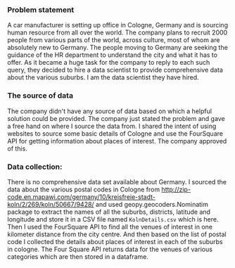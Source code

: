 ### Problem statement
A car manufacturer is setting up office in Cologne, Germany and is sourcing human resource from all over the world. The company plans to recruit 2000 people from various parts of the world, across culture, most of whom are absolutely new to Germany. The people moving to Germany are seeking the guidance of the HR department to understand the city and what it has to offer. As it became a huge task for the company to reply to each such query, they decided to hire a data scientist to provide comprehensive data about the various suburbs. I am the data scientist they have hired.

### The source of data
The company didn't have any source of data based on which a helpful solution could be provided. The company just stated the problem and gave a free hand on where I source the data from. I shared the intent of using websites to source some basic details of Cologne and use the FourSquare API for getting information about places of interest. The company approved of this.

### Data collection:
There is no comprehensive data set available about Germany. I sourced the data about the various postal codes in Cologne from http://zip-code.en.mapawi.com/germany/10/kreisfreie-stadt-koln/2/269/koln/50667/9428/ and used geopy.geocoders.Nominatim package to extract the names of all the suburbs, districts, latitude and longitude and store it in a CSV file named `KolnDetails.csv` which is here. Then I used the FourSquare API to find all the venues of interest in one kilometer distance from the city centre. And then based on the list of postal code I collected the details about places of interest in each of the suburbs in cologne. The Four Square API returns data for the venues of various categories which are then stored in a dataframe. 